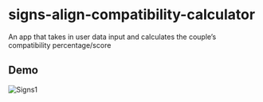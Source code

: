 # signs-align-compatibility-calculator
An app that takes in user data input and calculates the couple’s compatibility percentage/score

## Demo
![Signs1](https://github.com/BelleNg/signs-align-compatibility-calculator/blob/master/SignsDemo.gif)

